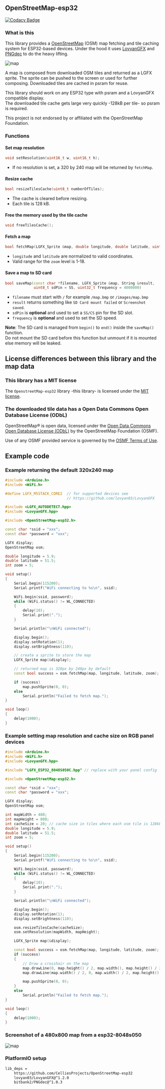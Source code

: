 ## OpenStreetMap-esp32

[![Codacy Badge](https://app.codacy.com/project/badge/Grade/0961fc2320cd495a9411eb391d5791ca)](https://app.codacy.com/gh/CelliesProjects/OpenStreetMap-esp32/dashboard?utm_source=gh&utm_medium=referral&utm_content=&utm_campaign=Badge_grade)

### What is this

This library provides a [OpenStreetMap](https://www.openstreetmap.org/) (OSM) map fetching and tile caching system for ESP32-based devices.
Under the hood it uses [LovyanGFX](https://github.com/lovyan03/LovyanGFX) and [PNGdec](https://github.com/bitbank2/PNGdec) to do the heavy lifting.

![map](https://github.com/user-attachments/assets/39a7f287-c59d-4365-888a-d4c3f77a1dd1)

A map is composed from downloaded OSM tiles and returned as a LGFX sprite.
The sprite can be pushed to the screen or used for further composing.
Downloaded tiles are cached in psram for reuse.

This library should work on any ESP32 type with psram and a LovyanGFX compatible display.  
The downloaded tile cache gets large very quickly -128kB per tile- so psram is required.

This project is not endorsed by or affiliated with the OpenStreetMap Foundation.

### Functions

#### Set map resolution

```c++
void setResolution(uint16_t w, uint16_t h);
```

- If no resolution is set, a 320 by 240 map will be returned by `fetchMap`.

#### Resize cache 

```c++
bool resizeTilesCache(uint8_t numberOfTiles); 
```

- The cache is cleared before resizing.
- Each tile is 128 kB.

#### Free the memory used by the tile cache

```c++
void freeTilesCache();
```

#### Fetch a map

```c++
bool fetchMap(LGFX_Sprite &map, double longitude, double latitude, uint8_t zoom);
```

- `longitude` and `latitude` are normalized to valid coordinates.
- Valid range for the `zoom` level is 1-18.

#### Save a map to SD card

```c++
bool saveMap(const char *filename, LGFX_Sprite &map, String &result, 
             uint8_t sdPin = SS, uint32_t frequency = 4000000)
```

- `filename` must start with `/` for example `/map.bmp` or `/images/map.bmp` 
- `result` returns something like `SD Card mount failed` or `Screenshot saved`.
- `sdPin` is **optional** and used to set a `SS/CS` pin for the SD slot.
- `frequency` is **optional** and used to set the SD speed.

**Note**: The SD card is managed from `begin()` to `end()` inside the `saveMap()` function.  
Do not mount the SD card before this function but unmount if it is mounted else memory will be leaked.

## License differences between this library and the map data

### This library has a MIT license

The `OpenstreetMap-esp32` library -this library- is licensed under the [MIT license](/LICENSE).  

### The downloaded tile data has a Open Data Commons Open Database License (ODbL)

OpenStreetMap® is open data, licensed under the [Open Data Commons Open Database License (ODbL)](https://opendatacommons.org/licenses/odbl/) by the OpenStreetMap Foundation (OSMF).

Use of any OSMF provided service is governed by the [OSMF Terms of Use](https://osmfoundation.org/wiki/Terms_of_Use).

## Example code

### Example returning the default 320x240 map

```c++
#include <Arduino.h>
#include <WiFi.h>

#define LGFX_M5STACK_CORE2  // for supported devices see 
                            // https://github.com/lovyan03/LovyanGFX

#include <LGFX_AUTODETECT.hpp>
#include <LovyanGFX.hpp>

#include <OpenStreetMap-esp32.h>

const char *ssid = "xxx";
const char *password = "xxx";

LGFX display;
OpenStreetMap osm;

double longitude = 5.9;
double latitude = 51.5;
int zoom = 5;

void setup()
{
    Serial.begin(115200);
    Serial.printf("WiFi connecting to %s\n", ssid);

    WiFi.begin(ssid, password);
    while (WiFi.status() != WL_CONNECTED)
    {
        delay(10);
        Serial.print(".");
    }

    Serial.println("\nWiFi connected");

    display.begin();
    display.setRotation(1);
    display.setBrightness(110);

    // create a sprite to store the map
    LGFX_Sprite map(&display); 

    // returned map is 320px by 240px by default
    const bool success = osm.fetchMap(map, longitude, latitude, zoom);

    if (success)
        map.pushSprite(0, 0);
    else
        Serial.println("Failed to fetch map.");
}

void loop()
{
    delay(1000);
}
```

### Example setting map resolution and cache size on RGB panel devices

```c++
#include <Arduino.h>
#include <WiFi.h>
#include <LovyanGFX.hpp>

#include "LGFX_ESP32_8048S050C.hpp" // replace with your panel config

#include <OpenStreetMap-esp32.h>

const char *ssid = "xxx";
const char *password = "xxx";

LGFX display;
OpenStreetMap osm;

int mapWidth = 480;
int mapHeight = 800;
int cacheSize = 20; // cache size in tiles where each osm tile is 128kB
double longitude = 5.9;
double latitude = 51.5;
int zoom = 5;

void setup()
{
    Serial.begin(115200);
    Serial.printf("WiFi connecting to %s\n", ssid);

    WiFi.begin(ssid, password);
    while (WiFi.status() != WL_CONNECTED)
    {
        delay(10);
        Serial.print(".");
    }

    Serial.println("\nWiFi connected");

    display.begin();
    display.setRotation(1);
    display.setBrightness(110);

    osm.resizeTilesCache(cacheSize);
    osm.setResolution(mapWidth, mapHeight);

    LGFX_Sprite map(&display);

    const bool success = osm.fetchMap(map, longitude, latitude, zoom);
    if (success)
    {
        // Draw a crosshair on the map
        map.drawLine(0, map.height() / 2, map.width(), map.height() / 2, 0);
        map.drawLine(map.width() / 2, 0, map.width() / 2, map.height(), 0);

        map.pushSprite(0, 0);
    }
    else
        Serial.println("Failed to fetch map.");
}

void loop()
{
    delay(1000);
}
```

### Screenshot of a 480x800 map from a esp32-8048s050

![map](https://github.com/user-attachments/assets/9a92bbff-e96d-444d-8b34-29801744fa80)

### PlatformIO setup

```bash
lib_deps =
    https://github.com/CelliesProjects/OpenStreetMap-esp32
    lovyan03/LovyanGFX@^1.2.0
    bitbank2/PNGdec@^1.0.3  
```
